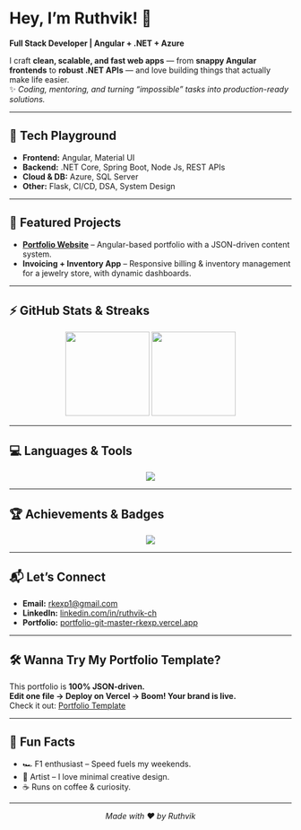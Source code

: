 # Hey, I’m Ruthvik! 👋

**Full Stack Developer | Angular + .NET + Azure**  

I craft **clean, scalable, and fast web apps** — from **snappy Angular frontends** to **robust .NET APIs** — and love building things that actually make life easier.  
✨ _Coding, mentoring, and turning “impossible” tasks into production-ready solutions._  

---

## 🚀 Tech Playground
- **Frontend:** Angular, Material UI
- **Backend:** .NET Core, Spring Boot, Node Js, REST APIs
- **Cloud & DB:** Azure, SQL Server
- **Other:** Flask, CI/CD, DSA, System Design  

---

## 🌟 Featured Projects
- **[Portfolio Website](https://portfolio-git-master-rkexp.vercel.app)** – Angular-based portfolio with a JSON-driven content system.  
- **Invoicing + Inventory App** – Responsive billing & inventory management for a jewelry store, with dynamic dashboards.  

---

## ⚡ GitHub Stats & Streaks
<p align="center">
  <img src="https://github-readme-stats.vercel.app/api?username=ruthvik-ch&show_icons=true&theme=radical" height="150" />
  <img src="https://streak-stats.demolab.com/?user=ruthvik-ch&theme=radical" height="150" />
</p>

---

## 💻 Languages & Tools
<p align="center">
  <img src="https://skillicons.dev/icons?i=angular,dotnet,azure,bootstrap,scss,github,git,html,css,js,ts,mysql,visualstudio,vscode&theme=light" />
</p>

---

## 🏆 Achievements & Badges
<p align="center">
  <img src="https://github-profile-trophy.vercel.app/?username=ruthvik-ch&theme=radical&no-frame=true&row=1&column=7" />
</p>

---

## 📬 Let’s Connect
- **Email:** rkexp1@gmail.com  
- **LinkedIn:** [linkedin.com/in/ruthvik-ch](https://www.linkedin.com/in/ruthvik-ch/)  
- **Portfolio:** [portfolio-git-master-rkexp.vercel.app](https://portfolio-git-master-rkexp.vercel.app)  

---

## 🛠 Wanna Try My Portfolio Template?
This portfolio is **100% JSON-driven.**  
**Edit one file → Deploy on Vercel → Boom! Your brand is live.**  
Check it out: [Portfolio Template](https://github.com/ruthvik-ch/portfolio)

---

## 🎉 Fun Facts
- 🏎 F1 enthusiast – Speed fuels my weekends.  
- 🎨 Artist – I love minimal creative design.  
- ☕ Runs on coffee & curiosity.  

---



<p align="center">
  <em>Made with ❤ by Ruthvik</em>
</p>
